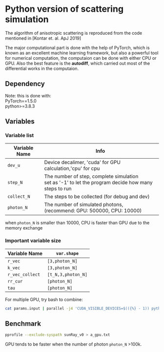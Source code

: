 # Python version of scattering simulation

The algorithm of anisotropic scattering is reproduced from the code mentioned in [Kontar et. al. ApJ 2019]

The major computational part is done with the help of PyTorch, which is known as an excellent machine learning framework, but also a powerful tool for numerical computation, the computaion can be done with either CPU or GPU. Also the best feature is the **autodiff**, which carried out most of the differential works in the computaion.

## Dependency

Note: this is done with:  
    PyTorch==1.5.0  
    python>=3.8.3

## Variables

### Variable list

| Variable Name | Info |
|---------------|------|
| ```dev_u```  | Device decalimer, 'cuda' for GPU calculation,'cpu' for cpu|
| ```step_N``` | The number of step, complete simulation <br> set as '-1' to let the program decide how many steps to run |
| ```collect_N```| The steps to be collected (for debug and dev)|
| ```photon_N```| The number of simulated photons, <br> (recommend: GPU: 500000, CPU: 10000) |

when ```photon_N``` is smaller than 10000, CPU is faster than GPU due to the memory exchange

### Important variable size

| Variable Name | ```var.shape```  |
|---------------|-----------------|
| ```r_vec```   | ```[3,photon_N]``` |
| ```k_vec```   | ```[3,photon_N]``` |
| ```r_vec_collect```   | ```[t_N,3,photon_N]``` |
| ```rr_cur```  | ```[photon_N]``` |
| ```tau```     | ```[photon_N]``` |

For multiple GPU, try bash to combine:

```bash
cat params.input | parallel -j4 'CUDA_VISIBLE_DEVICES=$(({%} - 1)) python {} &> {#}.out'
```

## Benchmark

 ```bash
 pprofile --exclude-syspath sunRay_v0 > a_gpu.txt
 ```

GPU tends to be faster when the number of photon ```photon_N``` >100k.

